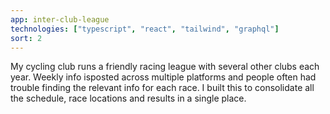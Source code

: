 ```yaml
---
app: inter-club-league
technologies: ["typescript", "react", "tailwind", "graphql"]
sort: 2
---
```


My cycling club runs a friendly racing league with several other clubs each year. Weekly info isposted across multiple platforms and people often had trouble finding the relevant info for each race. I built this to consolidate all the schedule, race locations and results in a single place.
